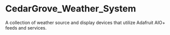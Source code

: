 # CedarGrove_Weather_System
 A collection of weather source and display devices that utilize Adafruit AIO+ feeds and services.
